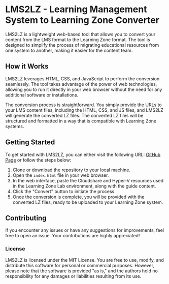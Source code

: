 # LMS2LZ - Learning Management System to Learning Zone Converter

LMS2LZ is a lightweight web-based tool that allows you to convert your content from the LMS format to the Learning Zone format. The tool is designed to simplify the process of migrating educational resources from one system to another, making it easier for the content team.

## How it Works

LMS2LZ leverages HTML, CSS, and JavaScript to perform the conversion seamlessly. The tool takes advantage of the power of web technologies, allowing you to run it directly in your web browser without the need for any additional software or installations.

The conversion process is straightforward. You simply provide the URLs to your LMS content files, including the HTML, CSS, and JS files, and LMS2LZ will generate the converted LZ files. The converted LZ files will be structured and formatted in a way that is compatible with Learning Zone systems.

## Getting Started

To get started with LMS2LZ, you can either visit the following URL: [GitHub Page](https://jagjeet-dhuna.github.io/LMS2LZ/) or follow the steps below:

1. Clone or download the repository to your local machine.
2. Open the `index.html` file in your web browser.
3. In the web interface, paste the Cloudshare and Hyper-V resources used in the Learning Zone Lab environment, along with the guide content.
4. Click the "Convert" button to initiate the process.
5. Once the conversion is complete, you will be provided with the converted LZ files, ready to be uploaded to your Learning Zone system.

## Contributing

If you encounter any issues or have any suggestions for improvements, feel free to open an issue. Your contributions are highly appreciated!

### License

LMS2LZ is licensed under the MIT License. You are free to use, modify, and distribute this software for personal or commercial purposes. However, please note that the software is provided "as is," and the authors hold no responsibility for any damages or liabilities resulting from its use.
